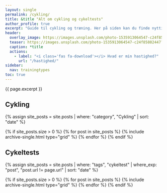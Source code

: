```yaml
---
layout: single
permalink: /cykling/
title: &title "Alt om cykling og cykeltests"
author_profile: true
excerpt: "Guide til cykling og træning. Her på siden kan du finde nyttig viden om cykling og cykeltests."
header:
  overlay_image: https://images.unsplash.com/photo-1535913064547-c24f85802447?ixid=MnwxMjA3fDB8MHxwaG90by1wYWdlfHx8fGVufDB8fHx8&ixlib=rb-1.2.1&auto=format&fit=crop&w=1900&q=80
  teaser: https://images.unsplash.com/photo-1535913064547-c24f85802447?ixid=MnwxMjA3fDB8MHxwaG90by1wYWdlfHx8fGVufDB8fHx8&ixlib=rb-1.2.1&auto=format&fit=crop&w=400&q=80
  caption: *title
  actions:
    - label: "<i class='fas fa-download'></i> Hvad er min hastighed?"
      url: "/hastighed/"
sidebar:
  nav: trainingtypes
toc: true
---
```


{{ page.excerpt }}

## Cykling

{% assign site_posts = site.posts | where: "category", "Cykling" | sort: "date" %}

<div class="feature__wrapper">

{% if site_posts.size > 0 %}
  {% for post in site_posts %}
    {% include archive-single.html type="grid" %}
  {% endfor %}
{% endif %}

</div>

## Cykeltests

{% assign site_posts = site.posts | where: "tags", "cykeltest" | where_exp: "post", "post.url != page.url" | sort: "date" %}

<div class="feature__wrapper">

{% if site_posts.size > 0 %}
  {% for post in site_posts %}
    {% include archive-single.html type="grid" %}
  {% endfor %}
{% endif %}

</div>
